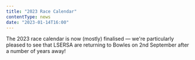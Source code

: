 ```yaml
---
title: "2023 Race Calendar"
contentType: news
date: "2023-01-14T16:00"
---
```


The 2023 race calendar is now (mostly) finalised &mdash; we're particularly pleased to see that
LSERSA are returning to Bowles on 2nd September after a number of years away! 
